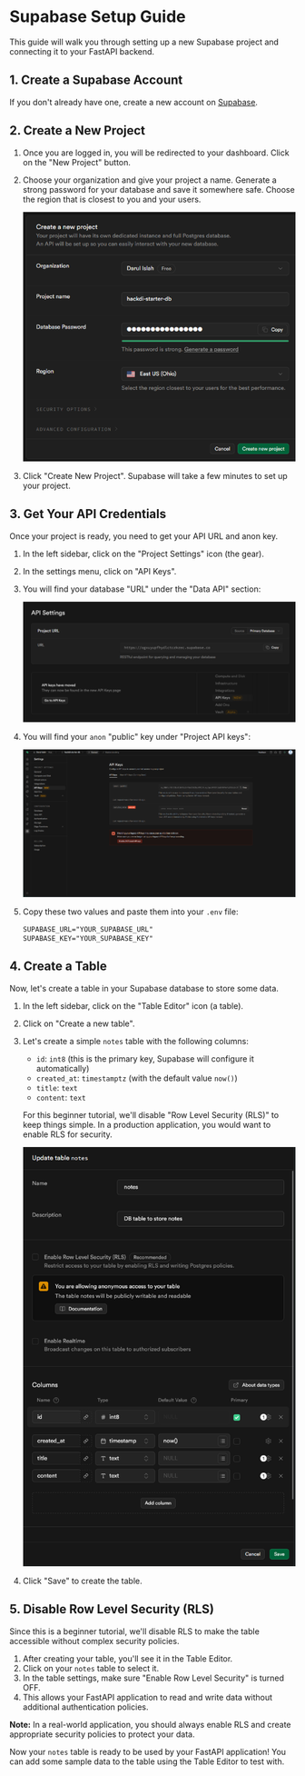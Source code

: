 # Supabase Setup Guide

This guide will walk you through setting up a new Supabase project and connecting it to your FastAPI backend.

## 1. Create a Supabase Account

If you don't already have one, create a new account on [Supabase](https://supabase.com/).

## 2. Create a New Project

1.  Once you are logged in, you will be redirected to your dashboard. Click on the "New Project" button.

2.  Choose your organization and give your project a name. Generate a strong password for your database and save it somewhere safe. Choose the region that is closest to you and your users.

    ![Project Configuration](/screens/db-setup.png)

3.  Click "Create New Project". Supabase will take a few minutes to set up your project.

## 3. Get Your API Credentials

Once your project is ready, you need to get your API URL and anon key.

1.  In the left sidebar, click on the "Project Settings" icon (the gear).
2.  In the settings menu, click on "API Keys".
3.  You will find your database "URL" under the "Data API" section:

    ![Database URL](/screens/db-url.png)

4.  You will find your `anon` "public" key under "Project API keys":

    ![API Credentials](/screens/api-keys.png)

5.  Copy these two values and paste them into your `.env` file:

    ```
    SUPABASE_URL="YOUR_SUPABASE_URL"
    SUPABASE_KEY="YOUR_SUPABASE_KEY"
    ```

## 4. Create a Table

Now, let's create a table in your Supabase database to store some data.

1.  In the left sidebar, click on the "Table Editor" icon (a table).
2.  Click on "Create a new table".
3.  Let's create a simple `notes` table with the following columns:
    -   `id`: `int8` (this is the primary key, Supabase will configure it automatically)
    -   `created_at`: `timestamptz` (with the default value `now()`)
    -   `title`: `text`
    -   `content`: `text`

    For this beginner tutorial, we'll disable "Row Level Security (RLS)" to keep things simple. In a production application, you would want to enable RLS for security.

    ![Create Table](/screens/table-setup.png)

4.  Click "Save" to create the table.

## 5. Disable Row Level Security (RLS)

Since this is a beginner tutorial, we'll disable RLS to make the table accessible without complex security policies.

1.  After creating your table, you'll see it in the Table Editor.
2.  Click on your `notes` table to select it.
3.  In the table settings, make sure "Enable Row Level Security" is turned OFF.
4.  This allows your FastAPI application to read and write data without additional authentication policies.

**Note:** In a real-world application, you should always enable RLS and create appropriate security policies to protect your data.

Now your `notes` table is ready to be used by your FastAPI application! You can add some sample data to the table using the Table Editor to test with.